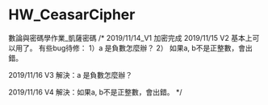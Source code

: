 # HW_CeasarCipher
數論與密碼學作業_凱薩密碼
/*
2019/11/14_V1 加密完成
2019/11/15 V2 基本上可以用了。
有些bug待修：
1）a 是負數怎麼辦？
2） 如果a, b不是正整數，會出錯。



2019/11/16 V3
解決：a 是負數怎麼辦？


2019/11/16 V4
 解決：如果a, b不是正整數，會出錯。
*/

